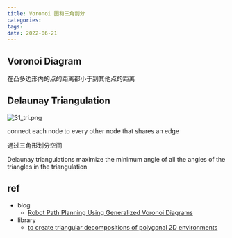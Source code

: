```yaml
---
title: Voronoi 图和三角剖分
categories: 
tags: 
date: 2022-06-21
---
```


## Voronoi Diagram

在凸多边形内的点的距离都小于到其他点的距离

## Delaunay Triangulation

![31_tri.png](https://cdn.jsdelivr.net/gh/YeeKal/img_land/blog/notes_img_backup/motionPlanning/imgs/31_tri.png)

connect each node to every other node that shares an edge

通过三角形划分空间

Delaunay triangulations maximize the minimum angle of all the angles of the triangles in the triangulation



## ref

- blog
    - [Robot Path Planning Using Generalized Voronoi Diagrams](https://www.cs.columbia.edu/~pblaer/projects/path_planner/)
- library
    - [to create triangular decompositions of polygonal 2D environments](http://www.cs.cmu.edu/~quake/triangle.html)
